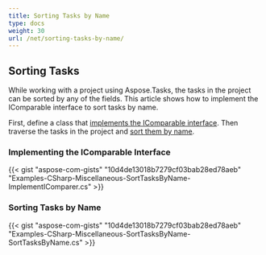 ```yaml
---
title: Sorting Tasks by Name
type: docs
weight: 30
url: /net/sorting-tasks-by-name/
---
```


## **Sorting Tasks**
While working with a project using Aspose.Tasks, the tasks in the project can be sorted by any of the fields. This article shows how to implement the IComparable interface to sort tasks by name.

First, define a class that [implements the IComparable interface](/tasks/net/sorting-tasks-by-name-html/). Then traverse the tasks in the project and [sort them by name](/tasks/net/sorting-tasks-by-name-html/).
### **Implementing the IComparable Interface**
{{< gist "aspose-com-gists" "10d4de13018b7279cf03bab28ed78aeb" "Examples-CSharp-Miscellaneous-SortTasksByName-ImplementIComparer.cs" >}}


### **Sorting Tasks by Name**
{{< gist "aspose-com-gists" "10d4de13018b7279cf03bab28ed78aeb" "Examples-CSharp-Miscellaneous-SortTasksByName-SortTasksByName.cs" >}}



